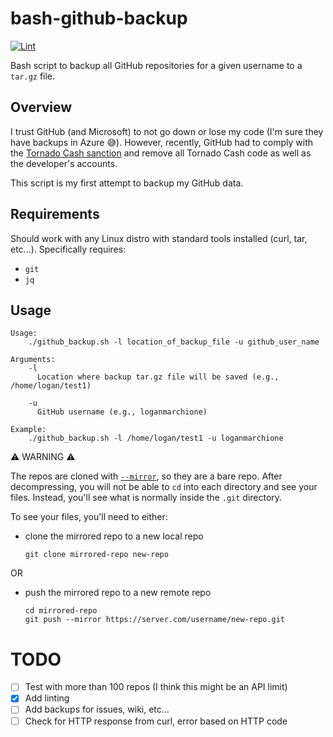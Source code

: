 # bash-github-backup

[![Lint](https://github.com/loganmarchione/bash-github-backup/actions/workflows/main.yml/badge.svg)](https://github.com/loganmarchione/bash-github-backup/actions/workflows/main.yml)

Bash script to backup all GitHub repositories for a given username to a `tar.gz` file.

## Overview
I trust GitHub (and Microsoft) to not go down or lose my code (I'm sure they have backups in Azure 😅). However, recently, GitHub had to comply with the [Tornado Cash sanction](https://www.theregister.com/2022/08/10/github_tornado_cookies/) and remove all Tornado Cash code as well as the developer's accounts.

This script is my first attempt to backup my GitHub data.

## Requirements
Should work with any Linux distro with standard tools installed (curl, tar, etc...). Specifically requires: 
- `git`
- `jq`

## Usage
```
Usage:
    ./github_backup.sh -l location_of_backup_file -u github_user_name

Arguments:
    -l
      Location where backup tar.gz file will be saved (e.g., /home/logan/test1)

    -u
      GitHub username (e.g., loganmarchione)

Example:
    ./github_backup.sh -l /home/logan/test1 -u loganmarchione
```

⚠️ WARNING ⚠️

The repos are cloned with [`--mirror`](https://git-scm.com/docs/git-clone#Documentation/git-clone.txt---mirror), so they are a bare repo. After decompressing, you will not be able to `cd` into each directory and see your files. Instead, you'll see what is normally inside the `.git` directory.

To see your files, you'll need to either:

- clone the mirrored repo to a new local repo

  ```
  git clone mirrored-repo new-repo
  ```

OR

- push the mirrored repo to a new remote repo

  ```
  cd mirrored-repo
  git push --mirror https://server.com/username/new-repo.git
  ```


# TODO
- [ ] Test with more than 100 repos (I think this might be an API limit)
- [x] Add linting
- [ ] Add backups for issues, wiki, etc...
- [ ] Check for HTTP response from curl, error based on HTTP code

